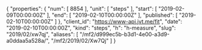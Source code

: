 {
  "properties": {
    "num": [
      8854
    ],
    "unit": [
      "steps"
    ],
    "start": [
      "2019-02-09T00:00:00Z"
    ],
    "end": [
      "2019-02-10T00:00:00Z"
    ],
    "published": [
      "2019-02-10T00:00:00Z"
    ]
  },
  "client_id": "https://www-api.jvt.me/fit",
  "date": "2019-02-10T00:00:00Z",
  "kind": "steps",
  "h": "h-measure",
  "slug": "2019/02/xw7qj",
  "aliases": [
    "/mf2/d999ec5b-b3d1-4e00-a3d9-a0ddaa5a528a/",
    "/mf2/2019/02/Xw7Qj"
  ]
}
